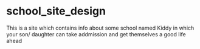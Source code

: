 # school_site_design

This is a site which contains info about some school named Kiddy in which your son/ daughter can take addmission and get themselves a good life ahead

